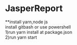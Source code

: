 # JasperReport

\*\*install yarn,node js  
install gitbash or use powershell  
1)run yarn install at package.json  
2)run yarn start
